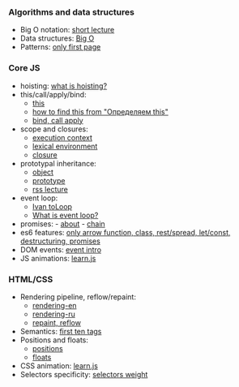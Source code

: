 ### Algorithms and data structures
-    Big O notation: [short lecture](https://www.youtube.com/watch?v=ZRdOb4yR0kk)
-    Data structures: [Big O](https://www.bigocheatsheet.com/)
-    Patterns: [only first page](https://monsterlessons.com/project/categories/javascript)
### Core JS
-    hoisting: [what is hoisting?](https://medium.com/@stasonmars/%D1%80%D0%B0%D0%B7%D0%B1%D0%B8%D1%80%D0%B0%D0%B5%D0%BC%D1%81%D1%8F-%D1%81-%D0%BF%D0%BE%D0%B4%D0%BD%D1%8F%D1%82%D0%B8%D0%B5%D0%BC-hoisting-%D0%B2-javascript-7d2d27bc51f1)
-    this/call/apply/bind:
      - [this](http://dmitrysoshnikov.com/ecmascript/javascript-the-core-2nd-edition-rus/#this)
      - [how to find this from "Определяем this"](https://github.com/azat-io/you-dont-know-js-ru/blob/master/this%20%26%20object%20prototypes/ch2.md)
       - [bind, call apply](https://medium.com/@stasonmars/%D0%BF%D0%BE%D0%B4%D1%80%D0%BE%D0%B1%D0%BD%D0%BE-%D0%BE-%D0%BC%D0%B5%D1%82%D0%BE%D0%B4%D0%B0%D1%85-apply-call-%D0%B8-bind-%D0%BD%D0%B5%D0%BE%D0%B1%D1%85%D0%BE%D0%B4%D0%B8%D0%BC%D1%8B%D1%85-%D0%BA%D0%B0%D0%B6%D0%B4%D0%BE%D0%BC%D1%83-javascript-%D1%80%D0%B0%D0%B7%D1%80%D0%B0%D0%B1%D0%BE%D1%82%D1%87%D0%B8%D0%BA%D1%83-ddd5f9b06290)
-    scope and closures:
      - [execution context](http://dmitrysoshnikov.com/ecmascript/javascript-the-core-2nd-edition-rus/#kontekst-ispolneniya)
      - [lexical environment](http://dmitrysoshnikov.com/ecmascript/javascript-the-core-2nd-edition-rus/#leksicheskoe-okrujenie)
      - [closure](https://learn.javascript.ru/closure)
-    prototypal inheritance:
      - [object](http://dmitrysoshnikov.com/ecmascript/javascript-the-core-2nd-edition-rus/#obyekt)
      - [prototype](http://dmitrysoshnikov.com/ecmascript/javascript-the-core-2nd-edition-rus/#prototip)
      - [rss lecture](https://www.youtube.com/watch?v=O462BetYst8)
-    event loop:
     - [Ivan toLoop](https://habr.com/ru/company/oleg-bunin/blog/417461/)
     - [What is event loop?](https://habr.com/ru/post/461401/)
-    promises:
    - [about](https://learn.javascript.ru/promise-basics)
    - [chain](https://learn.javascript.ru/promise-chaining)
-    es6 features: [only arrow function, class, rest/spread, let/const, destructuring, promises](https://codetower.github.io/es6-features/)
-    DOM events: [event intro](https://learn.javascript.ru/events)
-    JS animations: [learn.js](https://learn.javascript.ru/js-animation)
### HTML/CSS
-    Rendering pipeline, reflow/repaint:
     - [rendering-en](https://medium.com/@luisvieira_gmr/understanding-the-critical-rendering-path-rendering-pages-in-1-second-735c6e45b47a)
     - [rendering-ru](https://habr.com/ru/post/320430/)
     - [repaint, reflow](https://medium.com/darrja-%E0%A4%A6%E0%A4%B0%E0%A5%8D%E0%A4%9C%E0%A4%BE/what-the-heck-is-repaint-and-reflow-in-the-browser-b2d0fb980c08)
-    Semantics: [first ten tags](https://html5book.ru/html5-semantic-elements)
-    Positions and floats:
     - [positions](https://developer.mozilla.org/ru/docs/Web/CSS/position)
     - [floats](https://developer.mozilla.org/en-US/docs/Learn/CSS/CSS_layout/Floats)
-    CSS animation: [learn.js](https://learn.javascript.ru/css-animations)
-    Selectors specificity: [selectors weight](http://css.yoksel.ru/specifity/)
